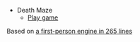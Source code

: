 
- Death Maze
  * [Play game](https://marinovich.github.io/death-maze/)

Based on [a first-person engine in 265 lines](http://www.playfuljs.com/a-first-person-engine-in-265-lines/)
